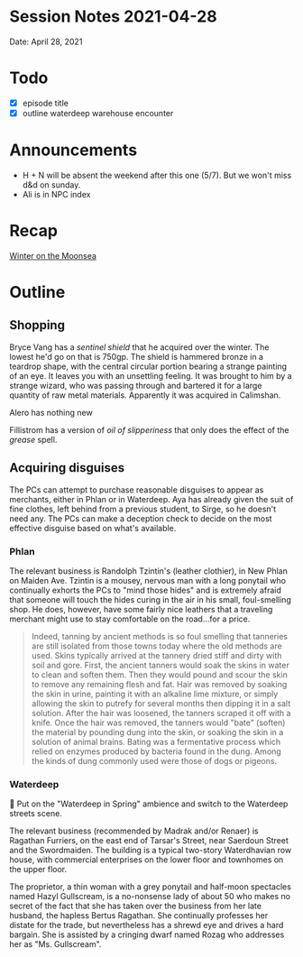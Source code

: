 # Session Notes 2021-04-28

Date: April 28, 2021

# Todo

- [x]  episode title
- [x]  outline waterdeep warehouse encounter

# Announcements

- H + N will be absent the weekend after this one (5/7). But we won't miss d&d on sunday.
- Ali is in NPC index

# Recap

[Winter on the Moonsea](../../logbook/Winter%20on%20the%20Moonsea.md) 

# Outline

## Shopping

Bryce Vang has a *sentinel shield* that he acquired over the winter. The lowest he'd go on that is 750gp. The shield is hammered bronze in a teardrop shape, with the central circular portion bearing a strange painting of an eye. It leaves you with an unsettling feeling. It was brought to him by a strange wizard, who was passing through and bartered it for a large quantity of raw metal materials. Apparently it was acquired in Calimshan.

Alero has nothing new

Fillistrom has a version of *oil of slipperiness* that only does the effect of the *grease* spell.

## Acquiring disguises

The PCs can attempt to purchase reasonable disguises to appear as merchants, either in Phlan or in Waterdeep. Aya has already given the suit of fine clothes, left behind from a previous student, to Sirge, so he doesn't need any. The PCs can make a deception check to decide on the most effective disguise based on what's available.

### Phlan

The relevant business is Randolph Tzintin's (leather clothier), in New Phlan on Maiden Ave. Tzintin is a mousey, nervous man with a long ponytail who continually exhorts the PCs to "mind those hides" and is extremely afraid that someone will touch the hides curing in the air in his small, foul-smelling shop. He does, however, have some fairly nice leathers that a traveling merchant might use to stay comfortable on the road...for a price.

> Indeed, tanning by ancient methods is so foul smelling that tanneries are still isolated from those towns today where the old methods are used. Skins typically arrived at the tannery dried stiff and dirty with soil and gore. First, the ancient tanners would soak the skins in water to clean and soften them. Then they would pound and scour the skin to remove any remaining flesh and fat. Hair was removed by soaking the skin in urine, painting it with an alkaline lime mixture, or simply allowing the skin to putrefy for several months then dipping it in a salt solution. After the hair was loosened, the tanners scraped it off with a knife. Once the hair was removed, the tanners would "bate" (soften) the material by pounding dung into the skin, or soaking the skin in a solution of animal brains. Bating was a fermentative process which relied on enzymes produced by bacteria found in the dung. Among the kinds of dung commonly used were those of dogs or pigeons.
> 

### Waterdeep

<aside>
🎵 Put on the "Waterdeep in Spring" ambience and switch to the Waterdeep streets scene.

</aside>

The relevant business (recommended by Madrak and/or Renaer) is Ragathan Furriers, on the east end of Tarsar's Street, near Saerdoun Street and the Swordmaiden. The building is a typical two-story Waterdhavian row house, with commercial enterprises on the lower floor and townhomes on the upper floor.

The proprietor, a thin woman with a grey ponytail and half-moon spectacles named Hazyl Gullscream, is a no-nonsense lady of about 50 who makes no secret of the fact that she has taken over the business from her late husband, the hapless Bertus Ragathan. She continually professes her distate for the trade, but nevertheless has a shrewd eye and drives a hard bargain. She is assisted by a cringing dwarf named Rozag who addresses her as "Ms. Gullscream".